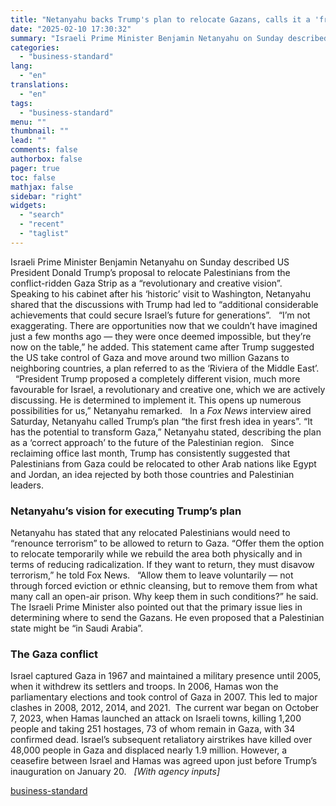 ```yaml
---
title: "Netanyahu backs Trump's plan to relocate Gazans, calls it a 'fresh idea'"
date: "2025-02-10 17:30:32"
summary: "Israeli Prime Minister Benjamin Netanyahu on Sunday described US President Donald Trump’s proposal to relocate Palestinians from the conflict-ridden Gaza Strip as a “revolutionary and creative vision”. Speaking to his cabinet after his ‘historic’ visit to Washington, Netanyahu shared that the discussions with Trump had led to “additional considerable achievements..."
categories:
  - "business-standard"
lang:
  - "en"
translations:
  - "en"
tags:
  - "business-standard"
menu: ""
thumbnail: ""
lead: ""
comments: false
authorbox: false
pager: true
toc: false
mathjax: false
sidebar: "right"
widgets:
  - "search"
  - "recent"
  - "taglist"
---
```


Israeli Prime Minister Benjamin Netanyahu on Sunday described US President Donald Trump’s proposal to relocate Palestinians from the conflict-ridden Gaza Strip as a “revolutionary and creative vision”.
 
Speaking to his cabinet after his ‘historic’ visit to Washington, Netanyahu shared that the discussions with Trump had led to “additional considerable achievements that could secure Israel’s future for generations”.
 
“I’m not exaggerating. There are opportunities now that we couldn’t have imagined just a few months ago — they were once deemed impossible, but they’re now on the table,” he added. This statement came after Trump suggested the US take control of Gaza and move around two million Gazans to neighboring countries, a plan referred to as the ‘Riviera of the Middle East’. 
 
“President Trump proposed a completely different vision, much more favourable for Israel, a revolutionary and creative one, which we are actively discussing. He is determined to implement it. This opens up numerous possibilities for us,” Netanyahu remarked.
 
In a *Fox News* interview aired Saturday, Netanyahu called Trump’s plan “the first fresh idea in years”. “It has the potential to transform Gaza,” Netanyahu stated, describing the plan as a ‘correct approach’ to the future of the Palestinian region.
 
Since reclaiming office last month, Trump has consistently suggested that Palestinians from Gaza could be relocated to other Arab nations like Egypt and Jordan, an idea rejected by both those countries and Palestinian leaders.
 
### Netanyahu’s vision for executing Trump’s plan

Netanyahu has stated that any relocated Palestinians would need to “renounce terrorism” to be allowed to return to Gaza.
“Offer them the option to relocate temporarily while we rebuild the area both physically and in terms of reducing radicalization. If they want to return, they must disavow terrorism,” he told Fox News.
 
“Allow them to leave voluntarily — not through forced eviction or ethnic cleansing, but to remove them from what many call an open-air prison. Why keep them in such conditions?” he said.
 
The Israeli Prime Minister also pointed out that the primary issue lies in determining where to send the Gazans. He even proposed that a Palestinian state might be “in Saudi Arabia”.
 
### The Gaza conflict

Israel captured Gaza in 1967 and maintained a military presence until 2005, when it withdrew its settlers and troops. In 2006, Hamas won the parliamentary elections and took control of Gaza in 2007. This led to major clashes in 2008, 2012, 2014, and 2021. 
The current war began on October 7, 2023, when Hamas launched an attack on Israeli towns, killing 1,200 people and taking 251 hostages, 73 of whom remain in Gaza, with 34 confirmed dead. Israel’s subsequent retaliatory airstrikes have killed over 48,000 people in Gaza and displaced nearly 1.9 million. However, a ceasefire between Israel and Hamas was agreed upon just before Trump’s inauguration on January 20.
 
*[With agency inputs]*

[business-standard](https://www.business-standard.com/world-news/netanyahu-trump-gaza-relocation-plan-125021000726_1.html)
